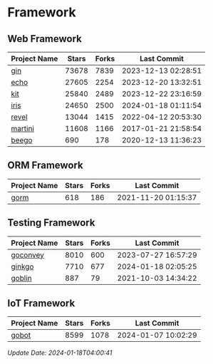 # Framework

## Web Framework
| Project Name | Stars | Forks | Last Commit |
| ------------ | ----- | ----- | ----------- |
| [gin](https://github.com/gin-gonic/gin) | 73678 | 7839 | 2023-12-13 02:28:51 |
| [echo](https://github.com/labstack/echo) | 27605 | 2254 | 2023-12-20 13:32:51 |
| [kit](https://github.com/go-kit/kit) | 25840 | 2489 | 2023-12-22 23:16:59 |
| [iris](https://github.com/kataras/iris) | 24650 | 2500 | 2024-01-18 01:11:54 |
| [revel](https://github.com/revel/revel) | 13044 | 1415 | 2022-04-12 20:53:30 |
| [martini](https://github.com/go-martini/martini) | 11608 | 1166 | 2017-01-21 21:58:54 |
| [beego](https://github.com/astaxie/beego) | 690 | 178 | 2020-12-13 11:36:23 |

## ORM Framework
| Project Name | Stars | Forks | Last Commit |
| ------------ | ----- | ----- | ----------- |
| [gorm](https://github.com/jinzhu/gorm) | 618 | 186 | 2021-11-20 01:15:37 |

## Testing Framework
| Project Name | Stars | Forks | Last Commit |
| ------------ | ----- | ----- | ----------- |
| [goconvey](https://github.com/smartystreets/goconvey) | 8010 | 600 | 2023-07-27 16:57:29 |
| [ginkgo](https://github.com/onsi/ginkgo) | 7710 | 677 | 2024-01-18 02:05:25 |
| [goblin](https://github.com/franela/goblin) | 887 | 79 | 2021-10-03 14:34:22 |

## IoT Framework
| Project Name | Stars | Forks | Last Commit |
| ------------ | ----- | ----- | ----------- |
| [gobot](https://github.com/hybridgroup/gobot) | 8599 | 1078 | 2024-01-07 10:02:29 |

*Update Date: 2024-01-18T04:00:41*